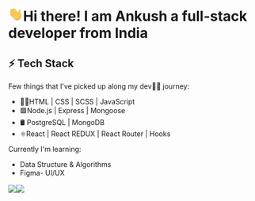 # <img src="https://raw.githubusercontent.com/ABSphreak/ABSphreak/master/gifs/Hi.gif" width="30">Hi there! I am Ankush  a full-stack developer from India

## ⚡ Tech Stack

Few things that I've picked up along my dev👨‍💻 journey:

* 🐱‍👤HTML | CSS | SCSS | JavaScript 
* 🟩Node.js | Express | Mongoose
* 🛢️ PostgreSQL | MongoDB
* ⚛React | React REDUX | React Router | Hooks

Currently I'm learning:

* Data Structure & Algorithms
* Figma- UI/UX



<a href="https://github.com/ankushdogradev"><img align="center" height="160em" src="https://github-readme-stats.vercel.app/api?username=ankushdogradev&theme=github_dark&show_icons=true" /><img align="center" height="160em" src="https://github-readme-stats.vercel.app/api/top-langs/?username=ankushdogradev&theme=github_dark&layout=compact" />
</a>


